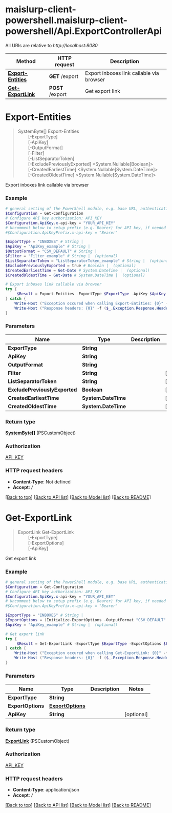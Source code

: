 # maislurp-client-powershell.maislurp-client-powershell/Api.ExportControllerApi

All URIs are relative to *http://localhost:8080*

Method | HTTP request | Description
------------- | ------------- | -------------
[**Export-Entities**](ExportControllerApi#Export-Entities) | **GET** /export | Export inboxes link callable via browser
[**Get-ExportLink**](ExportControllerApi#Get-ExportLink) | **POST** /export | Get export link


<a name="Export-Entities"></a>
# **Export-Entities**
> SystemByte[] Export-Entities<br>
> &nbsp;&nbsp;&nbsp;&nbsp;&nbsp;&nbsp;&nbsp;&nbsp;[-ExportType] <String><br>
> &nbsp;&nbsp;&nbsp;&nbsp;&nbsp;&nbsp;&nbsp;&nbsp;[-ApiKey] <String><br>
> &nbsp;&nbsp;&nbsp;&nbsp;&nbsp;&nbsp;&nbsp;&nbsp;[-OutputFormat] <String><br>
> &nbsp;&nbsp;&nbsp;&nbsp;&nbsp;&nbsp;&nbsp;&nbsp;[-Filter] <String><br>
> &nbsp;&nbsp;&nbsp;&nbsp;&nbsp;&nbsp;&nbsp;&nbsp;[-ListSeparatorToken] <String><br>
> &nbsp;&nbsp;&nbsp;&nbsp;&nbsp;&nbsp;&nbsp;&nbsp;[-ExcludePreviouslyExported] <System.Nullable[Boolean]><br>
> &nbsp;&nbsp;&nbsp;&nbsp;&nbsp;&nbsp;&nbsp;&nbsp;[-CreatedEarliestTime] <System.Nullable[System.DateTime]><br>
> &nbsp;&nbsp;&nbsp;&nbsp;&nbsp;&nbsp;&nbsp;&nbsp;[-CreatedOldestTime] <System.Nullable[System.DateTime]><br>

Export inboxes link callable via browser

### Example
```powershell
# general setting of the PowerShell module, e.g. base URL, authentication, etc
$Configuration = Get-Configuration
# Configure API key authorization: API_KEY
$Configuration.ApiKey.x-api-key = "YOUR_API_KEY"
# Uncomment below to setup prefix (e.g. Bearer) for API key, if needed
#$Configuration.ApiKeyPrefix.x-api-key = "Bearer"

$ExportType = "INBOXES" # String | 
$ApiKey = "ApiKey_example" # String | 
$OutputFormat = "CSV_DEFAULT" # String | 
$Filter = "Filter_example" # String |  (optional)
$ListSeparatorToken = "ListSeparatorToken_example" # String |  (optional)
$ExcludePreviouslyExported = true # Boolean |  (optional)
$CreatedEarliestTime = Get-Date # System.DateTime |  (optional)
$CreatedOldestTime = Get-Date # System.DateTime |  (optional)

# Export inboxes link callable via browser
try {
     $Result = Export-Entities -ExportType $ExportType -ApiKey $ApiKey -OutputFormat $OutputFormat -Filter $Filter -ListSeparatorToken $ListSeparatorToken -ExcludePreviouslyExported $ExcludePreviouslyExported -CreatedEarliestTime $CreatedEarliestTime -CreatedOldestTime $CreatedOldestTime
} catch {
    Write-Host ("Exception occured when calling Export-Entities: {0}" -f ($_.ErrorDetails | ConvertFrom-Json))
    Write-Host ("Response headers: {0}" -f ($_.Exception.Response.Headers | ConvertTo-Json))
}
```

### Parameters

Name | Type | Description  | Notes
------------- | ------------- | ------------- | -------------
 **ExportType** | **String**|  | 
 **ApiKey** | **String**|  | 
 **OutputFormat** | **String**|  | 
 **Filter** | **String**|  | [optional] 
 **ListSeparatorToken** | **String**|  | [optional] 
 **ExcludePreviouslyExported** | **Boolean**|  | [optional] 
 **CreatedEarliestTime** | **System.DateTime**|  | [optional] 
 **CreatedOldestTime** | **System.DateTime**|  | [optional] 

### Return type

[**SystemByte[]**](SystemByte) (PSCustomObject)

### Authorization

[API_KEY](../README#API_KEY)

### HTTP request headers

 - **Content-Type**: Not defined
 - **Accept**: */*

[[Back to top]](#) [[Back to API list]](../README#documentation-for-api-endpoints) [[Back to Model list]](../README#documentation-for-models) [[Back to README]](../README)

<a name="Get-ExportLink"></a>
# **Get-ExportLink**
> ExportLink Get-ExportLink<br>
> &nbsp;&nbsp;&nbsp;&nbsp;&nbsp;&nbsp;&nbsp;&nbsp;[-ExportType] <String><br>
> &nbsp;&nbsp;&nbsp;&nbsp;&nbsp;&nbsp;&nbsp;&nbsp;[-ExportOptions] <PSCustomObject><br>
> &nbsp;&nbsp;&nbsp;&nbsp;&nbsp;&nbsp;&nbsp;&nbsp;[-ApiKey] <String><br>

Get export link

### Example
```powershell
# general setting of the PowerShell module, e.g. base URL, authentication, etc
$Configuration = Get-Configuration
# Configure API key authorization: API_KEY
$Configuration.ApiKey.x-api-key = "YOUR_API_KEY"
# Uncomment below to setup prefix (e.g. Bearer) for API key, if needed
#$Configuration.ApiKeyPrefix.x-api-key = "Bearer"

$ExportType = "INBOXES" # String | 
$ExportOptions = (Initialize-ExportOptions -OutputFormat "CSV_DEFAULT" -ExcludePreviouslyExported $false -CreatedEarliestTime Get-Date -CreatedOldestTime Get-Date -VarFilter "VarFilter_example" -ListSeparatorToken "ListSeparatorToken_example") # ExportOptions | 
$ApiKey = "ApiKey_example" # String |  (optional)

# Get export link
try {
     $Result = Get-ExportLink -ExportType $ExportType -ExportOptions $ExportOptions -ApiKey $ApiKey
} catch {
    Write-Host ("Exception occured when calling Get-ExportLink: {0}" -f ($_.ErrorDetails | ConvertFrom-Json))
    Write-Host ("Response headers: {0}" -f ($_.Exception.Response.Headers | ConvertTo-Json))
}
```

### Parameters

Name | Type | Description  | Notes
------------- | ------------- | ------------- | -------------
 **ExportType** | **String**|  | 
 **ExportOptions** | [**ExportOptions**](ExportOptions)|  | 
 **ApiKey** | **String**|  | [optional] 

### Return type

[**ExportLink**](ExportLink) (PSCustomObject)

### Authorization

[API_KEY](../README#API_KEY)

### HTTP request headers

 - **Content-Type**: application/json
 - **Accept**: */*

[[Back to top]](#) [[Back to API list]](../README#documentation-for-api-endpoints) [[Back to Model list]](../README#documentation-for-models) [[Back to README]](../README)

